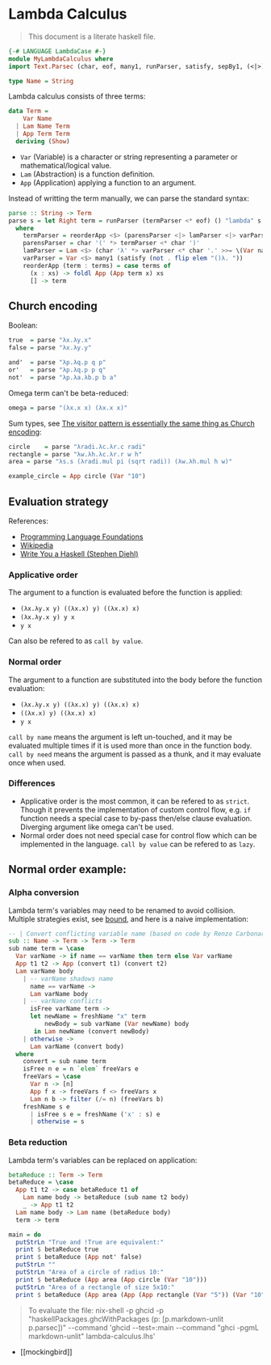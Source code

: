 # Lambda Calculus

> This document is a literate haskell file.

```haskell
{-# LANGUAGE LambdaCase #-}
module MyLambdaCalculus where
import Text.Parsec (char, eof, many1, runParser, satisfy, sepBy1, (<|>))

type Name = String
```

Lambda calculus consists of three terms:

```haskell
data Term =
    Var Name
  | Lam Name Term
  | App Term Term
  deriving (Show)
```

- `Var` (Variable) is a character or string representing a parameter or mathematical/logical value.
- `Lam` (Abstraction) is a function definition.
- `App` (Application) applying a function to an argument.

Instead of writting the term manually, we can parse the standard syntax:

```haskell
parse :: String -> Term
parse s = let Right term = runParser (termParser <* eof) () "lambda" s in term
  where
    termParser = reorderApp <$> (parensParser <|> lamParser <|> varParser) `sepBy1` char ' '
    parensParser = char '(' *> termParser <* char ')'
    lamParser = Lam <$> (char 'λ' *> varParser <* char '.' >>= \(Var name) -> pure name) <*> termParser
    varParser = Var <$> many1 (satisfy (not . flip elem "()λ. "))
    reorderApp (term : terms) = case terms of
      (x : xs) -> foldl App (App term x) xs
      [] -> term
```

## Church encoding

Boolean:

```haskell
true  = parse "λx.λy.x"
false = parse "λx.λy.y"

and'  = parse "λp.λq.p q p"
or'   = parse "λp.λq.p p q"
not'  = parse "λp.λa.λb.p b a"
```

Omega term can't be beta-reduced:

```haskell
omega = parse "(λx.x x) (λx.x x)"
```

Sum types, see [The visitor pattern is essentially the same thing as Church encoding](https://www.haskellforall.com/2021/01/the-visitor-pattern-is-essentially-same.html):

```haskell
circle    = parse "λradi.λc.λr.c radi"
rectangle = parse "λw.λh.λc.λr.r w h"
area = parse "λs.s (λradi.mul pi (sqrt radi)) (λw.λh.mul h w)"

example_circle = App circle (Var "10")
```

## Evaluation strategy

References:

- [Programming Language Foundations](http://homepage.cs.uiowa.edu/%7Eslonnegr/plf/Book/Chapter5.pdf)
- [Wikipedia](https://en.wikipedia.org/wiki/Evaluation_strategy)
- [Write You a Haskell (Stephen Diehl)](http://dev.stephendiehl.com/fun/005_evaluation.html#call-by-need)

### Applicative order

The argument to a function is evaluated before the function is applied:

- `(λx.λy.x y) ((λx.x) y) ((λx.x) x)`
- `(λx.λy.x y) y x`
- `y x`

Can also be refered to as `call by value`.

### Normal order

The argument to a function are substituted into the body before the function evaluation:

- `(λx.λy.x y) ((λx.x) y) ((λx.x) x)`
- `((λx.x) y) ((λx.x) x)`
- `y x`

`call by name` means the argument is left un-touched, and it may be evaluated multiple times if it is used more than once in the function body.
`call by need` means the argument is passed as a thunk, and it may evaluate once when used.

### Differences

- Applicative order is the most common, it can be refered to as `strict`. Though it prevents the implementation of custom control flow, e.g. `if` function needs a special case to by-pass then/else clause evaluation.
  Diverging argument like omega can't be used.
- Normal order does not need special case for control flow which can be implemented in the language. `call by value` can be refered to as `lazy`.

## Normal order example:

### Alpha conversion

Lambda term's variables may need to be renamed to avoid collision.
Multiple strategies exist, see [bound](https://www.schoolofhaskell.com/user/edwardk/bound),
and here is a naive implementation:

```haskell
-- | Convert conflicting variable name (based on code by Renzo Carbonara)
sub :: Name -> Term -> Term -> Term
sub name term = \case
  Var varName -> if name == varName then term else Var varName
  App t1 t2 -> App (convert t1) (convert t2)
  Lam varName body
    | -- varName shadows name
      name == varName ->
      Lam varName body
    | -- varName conflicts
      isFree varName term ->
      let newName = freshName "x" term
          newBody = sub varName (Var newName) body
       in Lam newName (convert newBody)
    | otherwise ->
      Lam varName (convert body)
  where
    convert = sub name term
    isFree n e = n `elem` freeVars e
    freeVars = \case
      Var n -> [n]
      App f x -> freeVars f <> freeVars x
      Lam n b -> filter (/= n) (freeVars b)
    freshName s e
      | isFree s e = freshName ('x' : s) e
      | otherwise = s
```

### Beta reduction

Lambda term's variables can be replaced on application:

```haskell
betaReduce :: Term -> Term
betaReduce = \case
  App t1 t2 -> case betaReduce t1 of
    Lam name body -> betaReduce (sub name t2 body)
    _ -> App t1 t2
  Lam name body -> Lam name (betaReduce body)
  term -> term

main = do
  putStrLn "True and !True are equivalent:"
  print $ betaReduce true
  print $ betaReduce (App not' false)
  putStrLn ""
  putStrLn "Area of a circle of radius 10:"
  print $ betaReduce (App area (App circle (Var "10")))
  putStrLn "Area of a rectangle of size 5x10:"
  print $ betaReduce (App area (App (App rectangle (Var "5")) (Var "10")))
```

> To evaluate the file:
> nix-shell -p ghcid -p "haskellPackages.ghcWithPackages (p: [p.markdown-unlit p.parsec])" --command 'ghcid --test=:main --command "ghci -pgmL markdown-unlit" lambda-calculus.lhs'

- [[mockingbird]]
